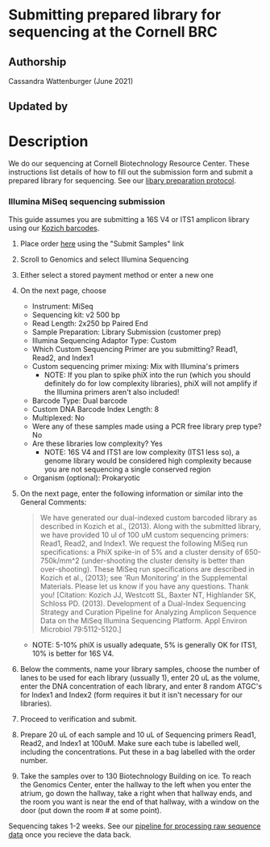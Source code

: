 Submitting prepared library for sequencing at the Cornell BRC
=================================

## Authorship

Cassandra Wattenburger (June 2021)

## Updated by

# Description

We do our sequencing at Cornell Biotechnology Resource Center. These instructions list details of how to fill out the submission form and submit a prepared library for sequencing. See our [libary preparation protocol](Illumina_MiSeq_library_preparation.md).

### Illumina MiSeq sequencing submission

This guide assumes you are submitting a 16S V4 or ITS1 amplicon library using our [Kozich barcodes](../PCR/16S_primer_barcodes_for_demultiplexing.xlsx).

1. Place order [here](https://www.biotech.cornell.edu/core-facilities-brc/services/miseq-illumina-sequencing) using the "Submit Samples" link
1. Scroll to Genomics and select Illumina Sequencing
2. Either select a stored payment method or enter a new one
3. On the next page, choose
    * Instrument: MiSeq
    * Sequencing kit: v2 500 bp
    * Read Length: 2x250 bp Paired End
    * Sample Preparation: Library Submission (customer prep)
    * Illumina Sequencing Adaptor Type: Custom
    * Which Custom Sequencing Primer are you submitting? Read1, Read2, and Index1
    * Custom sequencing primer mixing: Mix with Illumina's primers
      * NOTE: If you plan to spike phiX into the run (which you should definitely do for low complexity libraries), phiX will not amplify if the Illumina primers aren't also included!
    * Barcode Type: Dual barcode
    * Custom DNA Barcode Index Length: 8
    * Multiplexed: No
    * Were any of these samples made using a PCR free library prep type? No
    * Are these libraries low complexity? Yes
      * NOTE: 16S V4 and ITS1 are low complexity (ITS1 less so), a genome library would be considered high complexity because you are not sequencing a single conserved region
    * Organism (optional): Prokaryotic
4. On the next page, enter the following information or similar into the General Comments:

   > We have generated our dual-indexed custom barcoded library as described in Kozich et al., (2013). Along with the submitted library, we have provided 10 ul of 100 uM custom sequencing primers: Read1, Read2, and Index1. We request the following MiSeq run specifications: a PhiX spike-in of 5% and a cluster density of 650-750k/mm^2 (under-shooting the cluster density is better than over-shooting). These MiSeq run specifications are described in Kozich et al., (2013); see 'Run Monitoring' in the Supplemental Materials. Please let us know if you have any questions. Thank you! [Citation: Kozich JJ, Westcott SL, Baxter NT, Highlander SK, Schloss PD. (2013). Development of a Dual-Index Sequencing Strategy and Curation Pipeline for Analyzing Amplicon Sequence Data on the MiSeq Illumina Sequencing Platform. Appl Environ Microbiol 79:5112-5120.]

   * NOTE: 5-10% phiX is usually adequate, 5% is generally OK for ITS1, 10% is better for 16S V4.

5. Below the comments, name your library samples, choose the number of lanes to be used for each library (ussually 1), enter 20 uL as the volume, enter the DNA concentration of each library, and enter 8 random ATGC's for Index1 and Index2 (form requires it but it isn't necessary for our libraries).
6. Proceed to verification and submit.
7. Prepare 20 uL of each sample and 10 uL of Sequencing primers Read1, Read2, and Index1 at 100uM. Make sure each tube is labelled well, including the concentrations. Put these in a bag labelled with the order number.
8. Take the samples over to 130 Biotechnology Building on ice. To reach the Genomics Center, enter the hallway to the left when you enter the atrium, go down the hallway, take a right when that hallway ends, and the room you want is near the end of that hallway, with a window on the door (put down the room # at some point).

Sequencing takes 1-2 weeks. See our [pipeline for processing raw sequence data](../amplicon_library_processing/QIIME2_Processing_Pipeline.ipynb) once you recieve the data back.
